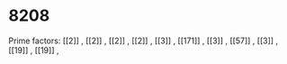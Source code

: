 # 8208

Prime factors: [[2]] , [[2]] , [[2]] , [[2]] , [[3]] , [[171]] , [[3]] , [[57]] , [[3]] , [[19]] , [[19]] , 